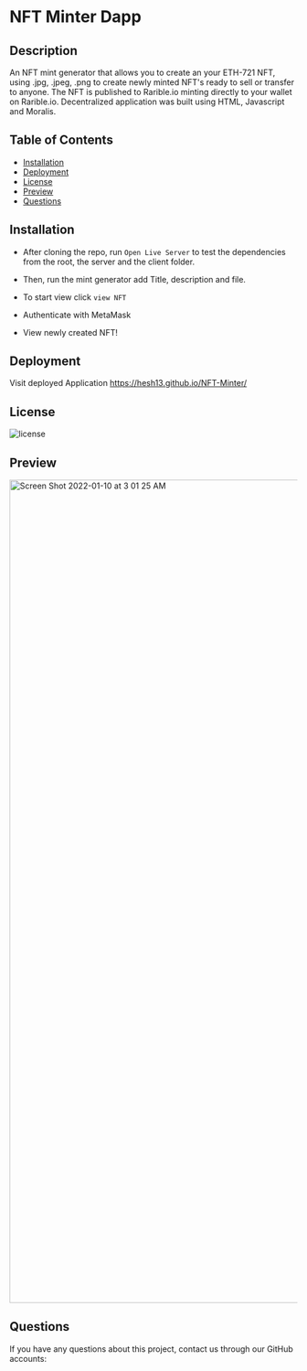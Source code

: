 # NFT Minter Dapp

## Description
An NFT mint generator that allows you to create an your ETH-721 NFT, using .jpg, .jpeg, .png to create newly minted NFT's ready to sell or transfer to anyone. The NFT is published to Rarible.io minting directly to your wallet on Rarible.io. Decentralized application was built using HTML, Javascript and Moralis. 
 

  ## Table of Contents

* [Installation](#installation)
* [Deployment](#deployment)
* [License](#license)
* [Preview](#preview)
* [Questions](#questions)


## Installation 
- After cloning the repo, run `Open Live Server` to test the dependencies from the root, the server and the client folder.

- Then, run the mint generator add Title, description and file.

- To start view click `view NFT`

- Authenticate with MetaMask

- View newly created NFT!


## Deployment
Visit deployed Application https://hesh13.github.io/NFT-Minter/ 

## License
![license](https://img.shields.io/badge/license-MIT-brightgreen)

## Preview
<img width="1440" alt="Screen Shot 2022-01-10 at 3 01 25 AM" src="https://user-images.githubusercontent.com/81955843/148755458-37232eb2-f295-4d9d-8fec-85ae3eb41733.png">


## Questions
If you have any questions about this project, contact us through our GitHub accounts:

